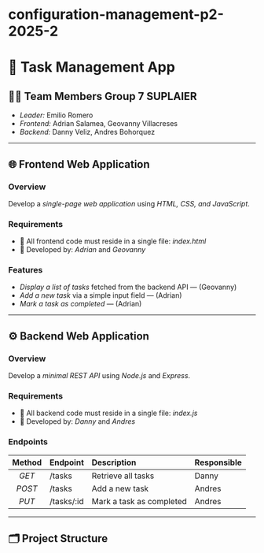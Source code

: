 # configuration-management-p2-2025-2
# 🧩 Task Management App

## 👨‍💻 Team Members Group 7 SUPLAIER
- *Leader:* Emilio Romero
- *Frontend:* Adrian Salamea, Geovanny Villacreses
- *Backend:* Danny Veliz, Andres Bohorquez

---

## 🌐 Frontend Web Application

### Overview
Develop a *single-page web application* using *HTML, CSS, and JavaScript*.

### Requirements
- 🧠 All frontend code must reside in a single file: *index.html*
- 👥 Developed by: *Adrian* and *Geovanny*

### Features
- *Display a list of tasks* fetched from the backend API — (Geovanny)
- *Add a new task* via a simple input field — (Adrian)
- *Mark a task as completed* — (Adrian)

---

## ⚙️ Backend Web Application

### Overview
Develop a *minimal REST API* using *Node.js* and *Express*.

### Requirements
- 🧠 All backend code must reside in a single file: *index.js*
- 👥 Developed by: *Danny* and *Andres*

### Endpoints
| Method | Endpoint | Description | Responsible |
|:-------:|:----------|:-------------|:-------------|
| *GET* | /tasks | Retrieve all tasks | Danny |
| *POST* | /tasks | Add a new task | Andres |
| *PUT* | /tasks/:id | Mark a task as completed | Andres |

---

## 🗂️ Project Structure

